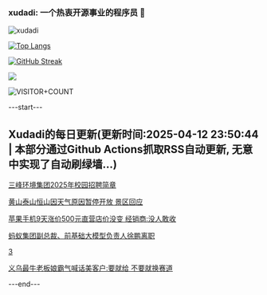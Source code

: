 ### xudadi: 一个热衷开源事业的程序员 👋

![xudadi](https://github-readme-stats-git-masterorgs-github-readme-stats-team.vercel.app/api?username=xudadi)

[![Top Langs](https://github-readme-stats.vercel.app/api/top-langs/?username=xudadi)](https://github.com/anuraghazra/github-readme-stats)

[![GitHub Streak](https://streak-stats.demolab.com?user=xudadi&locale=zh_Hans)](https://git.io/streak-stats)

![](https://raw.githubusercontent.com/xudadi/xudadi/main/assets/github-contribution-grid-snake.svg)

![VISITOR+COUNT](https://komarev.com/ghpvc/?username=xudadi&label=VISITOR+COUNT)


---start---

## Xudadi的每日更新(更新时间:2025-04-12 23:50:44 | 本部分通过Github Actions抓取RSS自动更新, 无意中实现了自动刷绿墙...)

[三峰环境集团2025年校园招聘简章](https://www.gongkaoleida.com/article/2357032)

[黄山泰山恒山因天气原因暂停开放 景区回应](https://m.163.com/news/article/JSUPAIF1053469M5.html)

[苹果手机9天涨价500元直营店价没变 经销商:没人敢收](https://m.163.com/news/article/JSUOO2KV0512B07B.html)

[蚂蚁集团副总裁、前基础大模型负责人徐鹏离职](https://m.163.com/news/article/JSUL8B4R05198CJN.html)

[3](https://m.163.com/touch/news/sub/domestic)

[义乌最牛老板娘霸气喊话美客户:要就给 不要就换赛道](https://m.163.com/news/article/JSUL05830550B6IS.html)

---end---
